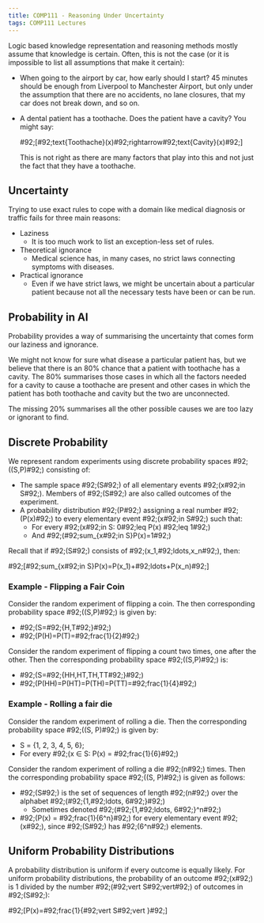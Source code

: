 ```yaml
---
title: COMP111 - Reasoning Under Uncertainty
tags: COMP111 Lectures
---
```

Logic based knowledge representation and reasoning methods mostly assume that knowledge is certain. Often, this is not the case (or it is impossible to list all assumptions that make it certain):

* When going to the airport by car, how early should I start? 45 minutes should be enough from Liverpool to Manchester Airport, but only under the assumption that there are no accidents, no lane closures, that my car does not break down, and so on.
* A dental patient has a toothache. Does the patient have a cavity? You might say:

	\#92;[\#92;text{Toothache}(x)\#92;rightarrow\#92;text{Cavity}(x)\#92;]

	This is not right as there are many factors that play into this and not just the fact that they have a toothache.
	
## Uncertainty
Trying to use exact rules to cope with a domain like medical diagnosis or traffic fails for three main reasons:

* Laziness
	* It is too much work to list an exception-less set of rules.
* Theoretical ignorance
	* Medical science has, in many cases, no strict laws connecting symptoms with diseases.
* Practical ignorance
	* Even if we have strict laws, we might be uncertain about a particular patient because not all the necessary tests have been or can be run.
	
## Probability in AI

Probability provides a way of summarising the uncertainty that comes form our laziness and ignorance.

We might not know for sure what disease a particular patient has, but we believe that there is an 80% chance that a patient with toothache has a cavity. The 80% summarises those cases in which all the factors needed for a cavity to cause a toothache are present and other cases in which the patient has both toothache and cavity but the two are unconnected.

The missing 20% summarises all the other possible causes we are too lazy or ignorant to find.

## Discrete Probability
We represent random experiments using discrete probability spaces \#92;((S,P)\#92;) consisting of:

* The sample space \#92;(S\#92;) of all elementary events \#92;(x\#92;in S\#92;). Members of \#92;(S\#92;) are also called outcomes of the experiment.
* A probability distribution \#92;(P\#92;) assigning a real number \#92;(P(x)\#92;) to every elementary event \#92;(x\#92;in S\#92;) such that:
	* For every \#92;(x\#92;in S: 0\#92;leq P(x) \#92;leq 1\#92;)
	* And \#92;(\#92;sum_{x\#92;in S}P(x)=1\#92;)
	
Recall that if \#92;(S\#92;) consists of \#92;(x_1,\#92;ldots,x_n\#92;), then:

\#92;[\#92;sum_{x\#92;in S}P(x)=P(x_1)+\#92;ldots+P(x_n)\#92;]

### Example - Flipping a Fair Coin
Consider the random experiment of flipping a coin. The then corresponding probability space \#92;((S,P)\#92;) is given by:

* \#92;(S=\#92;{H,T\#92;}\#92;)
* \#92;(P(H)=P(T)=\#92;frac{1}{2}\#92;)

Consider the random experiment of flipping a count two times, one after the other. Then the corresponding probability space \#92;((S,P)\#92;) is:

* \#92;(S=\#92;{HH,HT,TH,TT\#92;}\#92;)
* \#92;(P(HH)=P(HT)=P(TH)=P(TT)=\#92;frac{1}{4}\#92;)

### Example - Rolling a fair die
Consider the random experiment of rolling a die. Then the corresponding probability space \#92;((S, P)\#92;) is given by:

* S = {1, 2, 3, 4, 5, 6};
* For every \#92;(x ∈ S: P(x) = \#92;frac{1}{6}\#92;)

Consider the random experiment of rolling a die \#92;(n\#92;) times. Then the corresponding probability space \#92;((S, P)\#92;) is given as follows:

* \#92;(S\#92;) is the set of sequences of length \#92;(n\#92;) over the alphabet \#92;(\#92;{1,\#92;ldots, 6\#92;}\#92;)
	* Sometimes denoted \#92;(\#92;{1,\#92;ldots, 6\#92;}^n\#92;)
* \#92;(P(x) = \#92;frac{1}{6^n}\#92;) for every elementary event \#92;(x\#92;), since \#92;(S\#92;) has \#92;(6^n\#92;) elements.

## Uniform Probability Distributions
A probability distribution is uniform if every outcome is equally likely. For uniform probability distributions, the probability of an outcome \#92;(x\#92;) is 1 divided by the number \#92;(\#92;vert S\#92;vert\#92;) of outcomes in \#92;(S\#92;):

\#92;[P(x)=\#92;frac{1}{\#92;vert S\#92;vert }\#92;]
